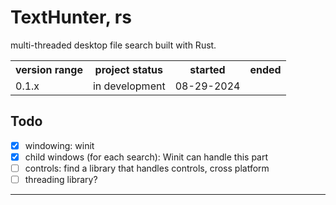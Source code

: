 # TextHunter, rs
multi-threaded desktop file search built with Rust.

<table>
	<tr>
		<th>version range</th>
		<th>project status</th>
		<th>started</th>
		<th>ended</th>
	</tr>
	<tr>
		<td>0.1.x</td>
		<td>in development</td>
		<td>08-29-2024</td>
		<td></td>
	</tr>
</table>

## Todo
* [x] windowing: winit
* [x] child windows (for each search): Winit can handle this part
* [ ] controls: find a library that handles controls, cross platform
* [ ] threading library?

---

